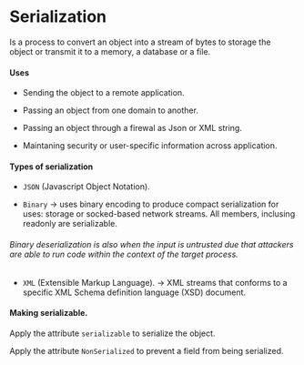 # Serialization
Is a process to convert an object into a stream of bytes to storage the object or transmit it to a memory, a database or a file.

#### Uses
- Sending the object to a remote application.

- Passing an object from one domain to another.

- Passing an object through a firewal as Json or XML string.

- Maintaning security or user-specific information across application.

#### Types of serialization
- ```JSON``` (Javascript Object Notation).

- ```Binary``` -> uses binary encoding to produce compact serialization for uses: storage or socked-based network streams. All members, inclusing readonly are serializable. 
###### Binary deserialization is also when the input is untrusted due that attackers are able to run code within the context of the target process.

- ```XML``` (Extensible Markup Language). -> XML streams that conforms to a specific XML Schema definition language (XSD) document.


#### Making serializable.
Apply the attribute ```serializable``` to serialize the object.

Apply the attribute ```NonSerialized``` to prevent a field from being serialized.